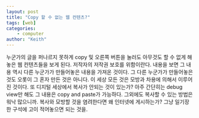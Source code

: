```yaml
---
layout: post
title: "Copy 할 수 없는 웹 컨텐츠?"
tags: [web]
categories:
    - computer
author: "Keith"
---
```


누군가의 글을 퍼나르지 못하게 copy 및 오른쪽 버튼을 눌러도 아무것도 할 수 없게 해놓은 웹 컨텐츠들을 보게 된다. 저작자의 저작권 보호를 위함이란다. 내용을 보면 그 내용 역시 다른 누군가가 만들어놓은 내용을 가져온 것이다. 그 다른 누군가가 만들어놓은 것도 오롯이 그 혼자 만든 것은 아니다. 이 세상 모든 것은 모방과 차용에 의해서 이루어진 것이다. 또 디지털 세상에서 복사가 안되는 것이 있는가? 아주 간단히는 debug view만 해도 그 내용은 copy and paste가 가능하다. 그외에도 복사할 수 있는 방법은 워낙 많으니까. 복사와 모방할 것을 염려한다면 왜 인터넷에 게시하는가? 그냥 일기장 한 구석에 고이 적어놓으면 되는 것을.

